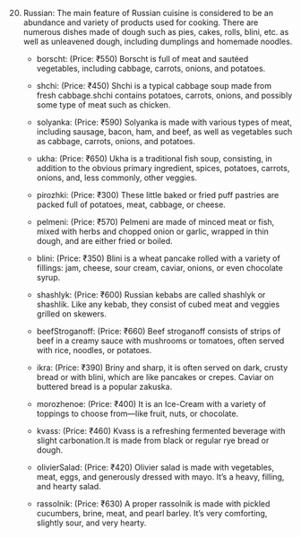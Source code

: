 20. Russian:
    The main feature of Russian cuisine is considered to be an abundance and variety of products used for cooking. There are numerous dishes made of dough such as pies, cakes, rolls, blini, etc. as well as unleavened dough, including dumplings and homemade noodles.

    - borscht: (Price: ₹550)
      Borscht is full of meat and sautéed vegetables, including cabbage, carrots, onions, and potatoes.

    - shchi: (Price: ₹450)
      Shchi is a typical cabbage soup made from fresh cabbage.shchi contains potatoes, carrots, onions, and possibly some type of meat such as chicken.

    - solyanka: (Price: ₹590)
      Solyanka is made with various types of meat, including sausage, bacon, ham, and beef, as well as vegetables such as cabbage, carrots, onions, and potatoes.

    - ukha: (Price: ₹650)
      Ukha is a traditional fish soup, consisting, in addition to the obvious primary ingredient, spices, potatoes, carrots, onions, and, less commonly, other veggies.

    - pirozhki: (Price: ₹300)
      These little baked or fried puff pastries are packed full of potatoes, meat, cabbage, or cheese.

    - pelmeni: (Price: ₹570)
      Pelmeni are made of minced meat or fish, mixed with herbs and chopped onion or garlic, wrapped in thin dough, and are either fried or boiled.

    - blini: (Price: ₹350)
      Blini is a wheat pancake rolled with a variety of fillings: jam, cheese, sour cream, caviar, onions, or even chocolate syrup.

    - shashlyk: (Price: ₹600)
      Russian kebabs are called shashlyk or shashlik. Like any kebab, they consist of cubed meat and veggies grilled on skewers.

    - beefStroganoff: (Price: ₹660)
      Beef stroganoff consists of strips of beef in a creamy sauce with mushrooms or tomatoes, often served with rice, noodles, or potatoes.

    - ikra: (Price: ₹390)
      Briny and sharp, it is often served on dark, crusty bread or with blini, which are like pancakes or crepes. Caviar on buttered bread is a popular zakuska.

    - morozhenoe: (Price: ₹400)
      It is an Ice-Cream with a variety of toppings to choose from—like fruit, nuts, or chocolate.

    - kvass: (Price: ₹460)
      Kvass is a refreshing fermented beverage with slight carbonation.It is made from black or regular rye bread or dough.

    - olivierSalad: (Price: ₹420)
      Olivier salad is made with vegetables, meat, eggs, and generously dressed with mayo. It’s a heavy, filling, and hearty salad.

    - rassolnik: (Price: ₹630)
      A proper rassolnik is made with pickled cucumbers, brine, meat, and pearl barley. It’s very comforting, slightly sour, and very hearty.
